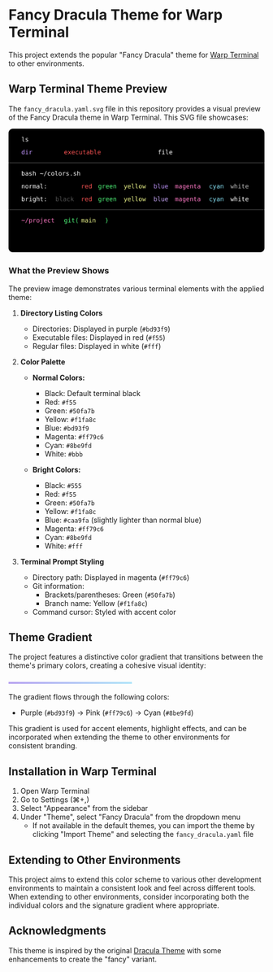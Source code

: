 # Fancy Dracula Theme for Warp Terminal

This project extends the popular "Fancy Dracula" theme for [Warp Terminal](https://warp.dev) to other environments.

## Warp Terminal Theme Preview

The `fancy_dracula.yaml.svg` file in this repository provides a visual preview of the Fancy Dracula theme in Warp Terminal. This SVG file showcases:

![Fancy Dracula Theme Preview](fancy_dracula.yaml.svg)

### What the Preview Shows

The preview image demonstrates various terminal elements with the applied theme:

1. **Directory Listing Colors**
   - Directories: Displayed in purple (`#bd93f9`)
   - Executable files: Displayed in red (`#f55`)
   - Regular files: Displayed in white (`#fff`)

2. **Color Palette**
   - **Normal Colors:**
     - Black: Default terminal black
     - Red: `#f55`
     - Green: `#50fa7b`
     - Yellow: `#f1fa8c`
     - Blue: `#bd93f9`
     - Magenta: `#ff79c6`
     - Cyan: `#8be9fd`
     - White: `#bbb`

   - **Bright Colors:**
     - Black: `#555`
     - Red: `#f55`
     - Green: `#50fa7b`
     - Yellow: `#f1fa8c`
     - Blue: `#caa9fa` (slightly lighter than normal blue)
     - Magenta: `#ff79c6`
     - Cyan: `#8be9fd`
     - White: `#fff`

3. **Terminal Prompt Styling**
   - Directory path: Displayed in magenta (`#ff79c6`)
   - Git information:
     - Brackets/parentheses: Green (`#50fa7b`)
     - Branch name: Yellow (`#f1fa8c`)
   - Command cursor: Styled with accent color

## Theme Gradient

The project features a distinctive color gradient that transitions between the theme's primary colors, creating a cohesive visual identity:

![Fancy Dracula Gradient](gradient.png)

The gradient flows through the following colors:

- Purple (`#bd93f9`) → Pink (`#ff79c6`) → Cyan (`#8be9fd`)

This gradient is used for accent elements, highlight effects, and can be incorporated when extending the theme to other environments for consistent branding.

## Installation in Warp Terminal

1. Open Warp Terminal
2. Go to Settings (⌘+,)
3. Select "Appearance" from the sidebar
4. Under "Theme", select "Fancy Dracula" from the dropdown menu
   - If not available in the default themes, you can import the theme by clicking "Import Theme" and selecting the `fancy_dracula.yaml` file

## Extending to Other Environments

This project aims to extend this color scheme to various other development environments to maintain a consistent look and feel across different tools. When extending to other environments, consider incorporating both the individual colors and the signature gradient where appropriate.

## Acknowledgments

This theme is inspired by the original [Dracula Theme](https://draculatheme.com/) with some enhancements to create the "fancy" variant.
